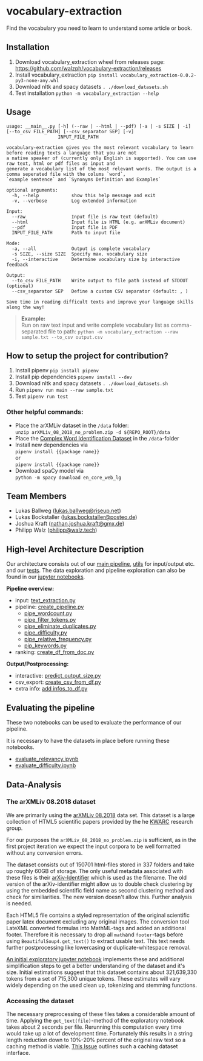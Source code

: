 
# vocabulary-extraction
Find the vocabulary you need to learn to understand some article or book.

## Installation
1. Download vocabulary_extraction wheel from releases page:  
https://github.com/walzph/vocabulary-extraction/releases
2. Install vocabulary_extraction
`pip install vocabulary_extraction-0.0.2-py3-none-any.whl`
3. Download nltk and spacy datasets
`. ./download_datasets.sh`
5. Test installation
`python -m vocabulary_extraction --help`

## Usage
```
usage: __main__.py [-h] (--raw | --html | --pdf) [-a | -s SIZE | -i] [--to_csv FILE_PATH] [--csv_separator SEP] [-v]
                   INPUT_FILE_PATH

vocabulary-extraction gives you the most relevant vocabulary to learn before reading texts a language that you are not
a native speaker of (currently only English is supported). You can use raw text, html or pdf files as input and
generate a vocabulary list of the most relevant words. The output is a comma seperated file with the colums `word`,
`example sentence` and `Synonyms Definition and Examples`

optional arguments:
  -h, --help            show this help message and exit
  -v, --verbose         Log extended information

Input:
  --raw                 Input file is raw text (default)
  --html                Input file is HTML (e.g. arXMLiv document)
  --pdf                 Input file is PDF
  INPUT_FILE_PATH       Path to input file

Mode:
  -a, --all             Output is complete vocabulary
  -s SIZE, --size SIZE  Specify max. vocabulary size
  -i, --interactive     Determine vocabulary size by interactive feedback

Output:
  --to_csv FILE_PATH    Write output to file path instead of STDOUT (optional)
  --csv_separator SEP   Define a custom CSV separator (default: , )

Save time in reading difficult texts and improve your language skills along the way!
```

> **Example:**   
> Run on raw text input and write complete vocabulary list as comma-separated file to path:
> `python -m vocabulary_extraction --raw sample.txt --to_csv output.csv`


## How to setup the project for contribution?
1. Install pipenv
`pip install pipenv`
2. Install pip dependencies
`pipenv install --dev`
3. Download nltk and spacy datasets
`. ./download_datasets.sh`
4. Run
`pipenv run main --raw sample.txt`
5. Test
`pipenv run test`

### Other helpful commands:  
* Place the arXMLiv dataset in the `/data` folder:  
`unzip arXMLiv_08_2018_no_problem.zip -d ${REPO_ROOT}/data`
* Place the [Complex Word Identification Dataset](https://www.inf.uni-hamburg.de/en/inst/ab/lt/resources/data/complex-word-identification-dataset/cwishareddataset.zip) in the `/data`-folder 
* Install new dependencies via  
`pipenv install {{package name}}`  
or  
`pipenv install {{package name}}`
* Download spaCy model via  
`python -m spacy download en_core_web_lg`  



## Team Members
* Lukas Ballweg (lukas.ballweg@riseup.net)
* Lukas Bockstaller (lukas.bockstaller@posteo.de)
* Joshua Kraft (nathan.joshua.kraft@gmx.de)
* Philipp Walz (philipp@walz.tech)


## High-level Architecture Description
Our architecture consists out of our [main pipeline](vocabulary_extraction/pipeline), [utils](vocabulary_extraction/utils) for input/output etc.
and our [tests](vocabulary_extraction/tests). The data exploration and pipeline exploration can also be found in our [jupyter
notebooks](notebooks).

**Pipeline overview:**

* input: [text_extraction.py](vocabulary_extraction/utils/input_utils/text_extraction.py)
* pipeline: [create_pipeline.py](vocabulary_extraction/pipeline/create_pipeline.py)
    * [pipe_wordcount.py](vocabulary_extraction/pipeline/pipeline_components/pipe_wordcount.py)
    * [pipe_filter_tokens.py](vocabulary_extraction/pipeline/pipeline_components/pipe_filter_tokens.py)
    * [pipe_eliminate_duplicates.py](vocabulary_extraction/pipeline/pipeline_components/pipe_eliminate_duplicates.py)
    * [pipe_difficulty.py](vocabulary_extraction/pipeline/pipeline_components/pipe_difficulty.py)
    * [pipe_relative_frequency.py](vocabulary_extraction/pipeline/pipeline_components/pipe_relative_frequency.py)
    * [pip_keywords.py](vocabulary_extraction/pipeline/pipeline_components/pipe_keywords.py)
* ranking: [create_df_from_doc.py](vocabulary_extraction/utils/output_utils/create_df_from_doc.py)

**Output/Postprocessing:**
* interactive: [predict_output_size.py](vocabulary_extraction/utils/output_utils/predict_output_size.py)
* csv_export: [create_csv_from_df.py](vocabulary_extraction/utils/output_utils/create_csv_from_df.py)
* extra info: [add infos_to_df.py](vocabulary_extraction/utils/output_utils/add_infos_to_df.py)


## Evaluating the pipeline

These two notebooks can be used to evaluate the performance of our pipeline.

It is necessary to have the datasets in place before running these notebooks.

* [evaluate_relevancy.ipynb](notebooks/evaluate_relevancy.ipynb)
* [evaluate_difficulty.ipynb](notebooks/evaluate_difficulty.ipynb)



## Data-Analysis
### The arXMLiv 08.2018 dataset

We are primarily using the [arXMLiv 08.2018](https://sigmathling.kwarc.info/resources/arxmliv-dataset-082018/) data set.
This dataset is a large collection of HTML5 scientific papers provided by the he [KWARC](https://kwarc.info/) research group.

For our purposes the `arXMLiv_08_2018_no_problem.zip` is sufficient, as in the first project iteration we expect the input corpora to be well formatted without any conversion errors.


The dataset consists out of 150701 html-files stored in 337 folders and take up roughly 60GB of storage. The only useful metadata associated with these files is their [arXiv-Identifier](https://arxiv.org/help/arxiv_identifier) which is used as the filename. The old version of the arXiv-identifier might allow us to double check clustering by using the embedded scientific field name as second clustering method and check for similiarities. The new version doesn't allow this. Further analysis is needed.

Each HTML5 file contains a styled representation of the original scientific paper latex document excluding any original images. The conversion tool LateXML converted formulas into MathML-tags and added an additional footer.
Therefore it is necessary to drop all ```math```and ```footer```-tags before using ```BeautifulSoup4.get_text()``` to extract usable text. This text needs further postprocessing like lowercasing or duplicate-whitespace removal.

[An initial exploratory jupyter notebook](https://github.com/walzph/vocabulary-extraction/blob/develop/src/notebooks/explore_dataset.ipynb) implements these and additional simplification steps to get a better understanding of the dataset and it's size.
Initial estimations suggest that this dataset contains about 321,639,330 tokens from a set of 715,300 unique tokens. These estimates will vary widely depending on the used clean up, tokenizing and stemming functions.

### Accessing the dataset

The necessary preprocessing of these files takes a considerable amount of time. Applying the ```get_text(file)```-method of the exploratory notebook takes about 2 seconds per file. Rerunning this computation every time would take up a lot of development time. Fortunately this results in a string length reduction down to 10%-20% percent of the original raw text so a caching method is viable. [This Issue](https://github.com/walzph/vocabulary-extraction/issues/8) outlines such a caching dataset interface.


